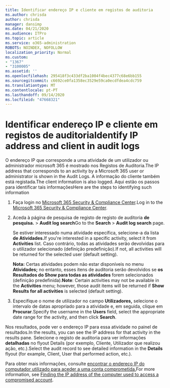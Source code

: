```yaml
---
title: Identificar endereço IP e cliente em registos de auditoria
ms.author: chrisda
author: chrisda
manager: dansimp
ms.date: 04/21/2020
ms.audience: ITPro
ms.topic: article
ms.service: o365-administration
ROBOTS: NOINDEX, NOFOLLOW
localization_priority: Normal
ms.custom:
- "1367"
- "3100005"
ms.assetid: ''
ms.openlocfilehash: 295418f3c433df2ba1004f4bec4377c68e6bb155
ms.sourcegitcommit: c6692ce0fa1358ec3529e59ca0ecdfdea4cdc759
ms.translationtype: MT
ms.contentlocale: pt-PT
ms.lasthandoff: 09/14/2020
ms.locfileid: "47668321"
---
```

# <a name="identify-ip-address-and-client-in-audit-logs"></a><span data-ttu-id="261c1-102">Identificar endereço IP e cliente em registos de auditoria</span><span class="sxs-lookup"><span data-stu-id="261c1-102">Identify IP address and client in audit logs</span></span>

<span data-ttu-id="261c1-103">O endereço IP que corresponde a uma atividade de um utilizador ou administrador microsoft 365 é mostrado nos Registos de Auditoria.</span><span class="sxs-lookup"><span data-stu-id="261c1-103">The IP address that corresponds to an activity by a Microsoft 365 user or administrator is shown in the Audit Logs.</span></span> <span data-ttu-id="261c1-104">A informação do cliente também está registada.</span><span class="sxs-lookup"><span data-stu-id="261c1-104">The client information is also logged.</span></span> <span data-ttu-id="261c1-105">Aqui estão os passos para identificar tais informações</span><span class="sxs-lookup"><span data-stu-id="261c1-105">Here are the steps to identifying such information</span></span>

1. <span data-ttu-id="261c1-106">Faça login no [Microsoft 365 Security & Compliance Center](https://protection.office.com/).</span><span class="sxs-lookup"><span data-stu-id="261c1-106">Log in to the [Microsoft 365 Security & Compliance Center](https://protection.office.com/).</span></span>

2. <span data-ttu-id="261c1-107">Aceda à página de pesquisa de registo de registo de auditoria **de pesquisa.**  >  **Audit log search**</span><span class="sxs-lookup"><span data-stu-id="261c1-107">Go to the **Search** > **Audit log search** page.</span></span>

   <span data-ttu-id="261c1-108">Se estiver interessado numa atividade específica, selecione-a da lista **de Atividades.**</span><span class="sxs-lookup"><span data-stu-id="261c1-108">If you're interested in a specific activity, select it from **Activities** list.</span></span> <span data-ttu-id="261c1-109">Caso contrário, todas as atividades serão devolvidas para o utilizador selecionado (definição predefinição).</span><span class="sxs-lookup"><span data-stu-id="261c1-109">If not, all activities will be returned for the selected user (default setting).</span></span>

   <span data-ttu-id="261c1-110">**Nota:** Certas atividades podem não estar disponíveis no menu **Atividades;** no entanto, esses itens de auditoria serão devolvidos se **os Resultados do Show para todas as atividades** forem selecionados (definição predefinida).</span><span class="sxs-lookup"><span data-stu-id="261c1-110">**Note**: Certain activities may not be available in the **Activities** menu; however, those audit items will be returned if **Show Results for all activities** is selected (default setting).</span></span>

3. <span data-ttu-id="261c1-111">Especifique o nome de utilizador no campo **Utilizadores,** selecione o intervalo de datas apropriado para a atividade e, em seguida, clique em **Procurar**.</span><span class="sxs-lookup"><span data-stu-id="261c1-111">Specify the username in the **Users** field, select the appropriate date range for the activity, and then click **Search**.</span></span>

<span data-ttu-id="261c1-112">Nos resultados, pode ver o endereço IP para essa atividade no painel de resultados.</span><span class="sxs-lookup"><span data-stu-id="261c1-112">In the results, you can see the IP address for that activity in the results pane.</span></span> <span data-ttu-id="261c1-113">Selecione o registo de auditoria para ver informações **detalhadas** no flyout Details (por exemplo, Cliente, Utilizador que realizou ação, etc.).</span><span class="sxs-lookup"><span data-stu-id="261c1-113">Select the audit record to see detailed information in the **Details** flyout (for example, Client, User that performed action, etc.).</span></span>

<span data-ttu-id="261c1-114">Para obter mais informações, consulte [encontrar o endereço IP do computador utilizado para aceder a uma conta comprometida.](https://docs.microsoft.com/microsoft-365/compliance/auditing-troubleshooting-scenarios#find-the-ip-address-of-the-computer-used-to-access-a-compromised-account)</span><span class="sxs-lookup"><span data-stu-id="261c1-114">For more information, see [Finding the IP address of the computer used to access a compromised account](https://docs.microsoft.com/microsoft-365/compliance/auditing-troubleshooting-scenarios#find-the-ip-address-of-the-computer-used-to-access-a-compromised-account).</span></span>
